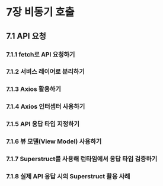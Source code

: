 # 7장 비동기 호출

## 7.1 API 요청

### 7.1.1 fetch로 API 요청하기

### 7.1.2 서비스 레이어로 분리하기


### 7.1.3 Axios 활용하기

### 7.1.4 Axios 인터셉터 사용하기

### 7.1.5 API 응답 타입 지정하기

### 7.1.6 뷰 모델(View Model) 사용하기

### 7.1.7 Superstruct를 사용해 런타임에서 응답 타입 검증하기

### 7.1.8 실제 API 응답 시의 Superstruct 활용 사례

